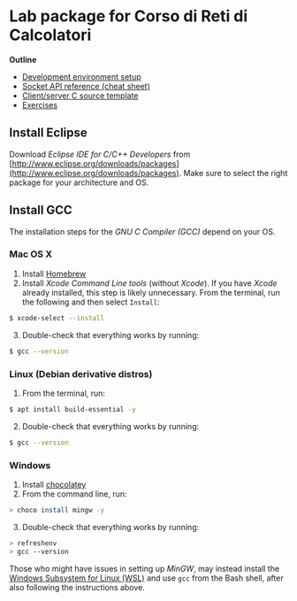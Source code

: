 # Lab package for Corso di Reti di Calcolatori

**Outline**
- [Development environment setup](#install-eclipse)
- [Socket API reference (cheat sheet)](socket_API_reference.pdf)
- [Client/server C source template](template.c)
- [Exercises](exercises/)

## Install Eclipse
Download _Eclipse IDE for C/C++ Developers_ from [http://www.eclipse.org/downloads/packages](http://www.eclipse.org/downloads/packages). Make sure to select the right package for your architecture and OS.

## Install GCC
The installation steps for the _GNU C Compiler (GCC)_ depend on your OS.

### Mac OS X
1. Install [Homebrew](https://brew.sh)
2. Install _Xcode Command Line tools_ (without _Xcode_). If you have _Xcode_ already installed, this step is likely unnecessary.
From the terminal, run the following and then select `Install`:
```bash
$ xcode-select --install
```
3. Double-check that everything works by running:
```bash
$ gcc --version
```

### Linux (Debian derivative distros)
1. From the terminal, run:
```bash
$ apt install build-essential -y
```
2. Double-check that everything works by running:
```bash
$ gcc --version
```

### Windows
1. Install [chocolatey](https://chocolatey.org/install)
2. From the command line, run:
```bash
> choco install mingw -y
```
3. Double-check that everything works by running:
```bash
> refreshenv
> gcc --version
```

Those who might have issues in setting up _MinGW_, may instead install
the [Windows Subsystem for Linux (WSL)](https://docs.microsoft.com/en-us/windows/wsl/install-win10) and use `gcc` from the Bash shell, after also following the instructions above.

